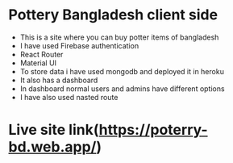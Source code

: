 # Pottery Bangladesh client side

- This is a site where you can buy potter items of bangladesh
- I have used Firebase authentication
- React Router
- Material UI
- To store data i have used mongodb and deployed it in heroku
- It also has a dashboard
- In dashboard normal users and admins have different options
- I have also used nasted route
# Live site link(https://poterry-bd.web.app/)



